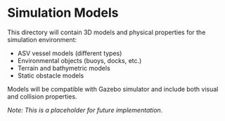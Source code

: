 # Simulation Models

This directory will contain 3D models and physical properties for the simulation environment:

- ASV vessel models (different types)
- Environmental objects (buoys, docks, etc.)
- Terrain and bathymetric models
- Static obstacle models

Models will be compatible with Gazebo simulator and include both visual and collision properties.

*Note: This is a placeholder for future implementation.* 